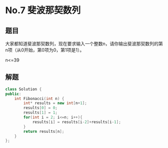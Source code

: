 # No.7  斐波那契数列

## 题目

大家都知道斐波那契数列，现在要求输入一个整数n，请你输出斐波那契数列的第n项（从0开始，第0项为0，第1项是1）。

n<=39

## 解题

```c++
class Solution {
public:
    int Fibonacci(int n) {
        int* results = new int[n+1];
        results[0] = 0;
        results[1] = 1;
        for(int i = 2; i<=n; i++){
            results[i] = results[i-2]+results[i-1];
        }
        return results[n];
    }
};
```

